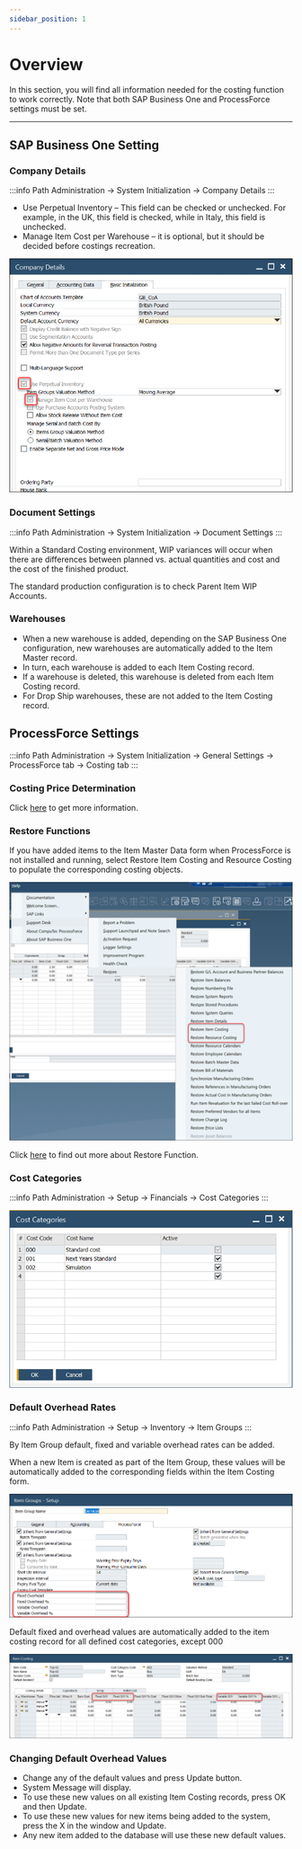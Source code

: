 ```yaml
---
sidebar_position: 1
---
```


# Overview

In this section, you will find all information needed for the costing function to work correctly. Note that both SAP Business One and ProcessForce settings must be set.

---

## SAP Business One Setting

### Company Details

:::info Path
    Administration → System Initialization → Company Details
:::

- Use Perpetual Inventory – This field can be checked or unchecked. For example, in the UK, this field is checked, while in Italy, this field is unchecked.
- Manage Item Cost per Warehouse – it is optional, but it should be decided before costings recreation.

![company Details](./media/overview/company-details.png)

### Document Settings

:::info Path
    Administration → System Initialization → Document Settings
:::

Within a Standard Costing environment, WIP variances will occur when there are differences between planned vs. actual quantities and cost and the cost of the finished product.

The standard production configuration is to check Parent Item WIP Accounts.

### Warehouses

- When a new warehouse is added, depending on the SAP Business One configuration, new warehouses are automatically added to the Item Master record.
- In turn, each warehouse is added to each Item Costing record.
- If a warehouse is deleted, this warehouse is deleted from each Item Costing record.
- For Drop Ship warehouses, these are not added to the Item Costing record.

## ProcessForce Settings

:::info Path
    Administration → System Initialization → General Settings → ProcessForce tab → Costing tab
:::

### Costing Price Determination

Click [here](./costing-price-determination.md) to get more information.

### Restore Functions

If you have added items to the Item Master Data form when ProcessForce is not installed and running, select Restore Item Costing and Resource Costing to populate the corresponding costing objects.

![Restore Functions](./media/overview/restore-costing.png)

Click [here](../../system-initialization/data-restore.md) to find out more about Restore Function.

### Cost Categories

:::info Path
    Administration → Setup → Financials → Cost Categories
:::

![Cost Categories](./media/overview/cost-categories.png)

### Default Overhead Rates

:::info Path
    Administration → Setup → Inventory → Item Groups
:::

By Item Group default, fixed and variable overhead rates can be added.

When a new Item is created as part of the Item Group, these values will be automatically added to the corresponding fields within the Item Costing form.

![Overheads](./media/overview/overheads.png)

Default fixed and overhead values are automatically added to the item costing record for all defined cost categories, except 000

![Item Costing Overheads](./media/overview/item-costing-overheads.png)

### Changing Default Overhead Values

- Change any of the default values and press Update button.
- System Message will display.
- To use these new values on all existing Item Costing records, press OK and then Update.
- To use these new values for new items being added to the system, press the X in the window and Update.
- Any new item added to the database will use these new default values.
